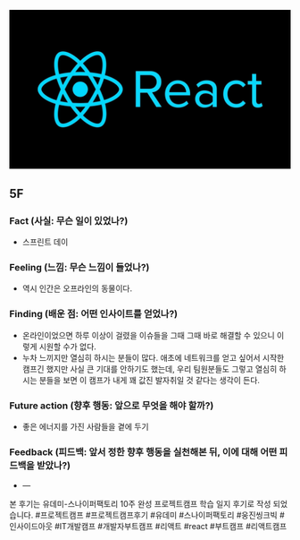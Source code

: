 ![img_react.png](../assets/img_react.png)

## 5F

### Fact (사실: 무슨 일이 있었나?)

- 스프린트 데이

### Feeling (느낌: 무슨 느낌이 들었나?)

- 역시 인간은 오프라인의 동물이다.

### Finding (배운 점: 어떤 인사이트를 얻었나?)

- 온라인이었으면 하루 이상이 걸렸을 이슈들을 그때 그때 바로 해결할 수 있으니 이렇게 시원할 수가 없다.
- 누차 느끼지만 열심히 하시는 분들이 많다. 애초에 네트워크를 얻고 싶어서 시작한 캠프긴 했지만 사실 큰 기대를 안하기도 했는데, 우리 팀원분들도 그렇고 열심히 하시는 분들을 보면 이 캠프가 내게 꽤 값진 발자취일 것 같다는 생각이 든다.

### Future action (향후 행동: 앞으로 무엇을 해야 할까?)

- 좋은 에너지를 가진 사람들을 곁에 두기

### Feedback (피드백: 앞서 정한 향후 행동을 실천해본 뒤, 이에 대해 어떤 피드백을 받았나?)

- —

본 후기는 유데미-스나이퍼팩토리 10주 완성 프로젝트캠프 학습 일지 후기로 작성 되었습니다. #프로젝트캠프 #프로젝트캠프후기 #유데미 #스나이퍼팩토리 #웅진씽크빅 #인사이드아웃 #IT개발캠프 #개발자부트캠프 #리액트 #react #부트캠프 #리액트캠프
